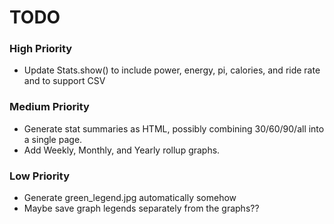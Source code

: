 # TODO

### High Priority
- Update Stats.show() to include power, energy, pi, calories, and ride rate and to support CSV

### Medium Priority
- Generate stat summaries as HTML, possibly combining 30/60/90/all into a single page.
- Add Weekly, Monthly, and Yearly rollup graphs.

### Low Priority
- Generate green_legend.jpg automatically somehow
- Maybe save graph legends separately from the graphs??

